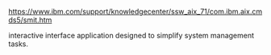 https://www.ibm.com/support/knowledgecenter/ssw_aix_71/com.ibm.aix.cmds5/smit.htm

interactive interface application designed to simplify system management tasks.
